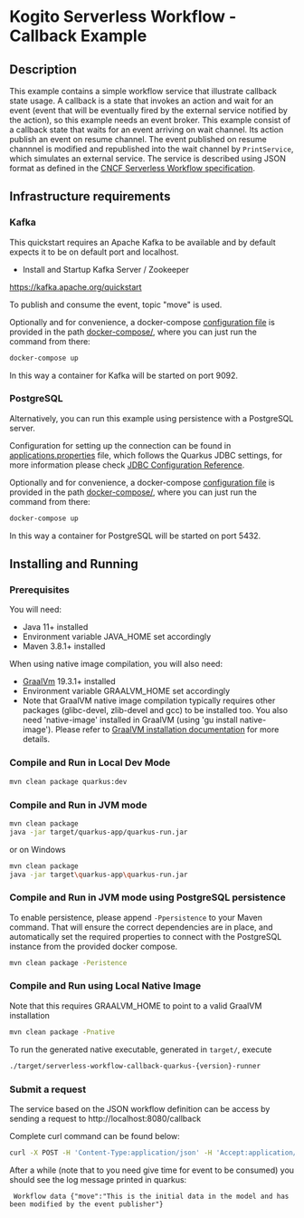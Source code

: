 # Kogito Serverless Workflow - Callback Example

## Description

This example contains a simple workflow service that illustrate callback state usage. 
A callback is a state that invokes an action and wait for an event (event that will be eventually fired by the external service notified by the action), so this example needs an event broker.
This example consist of a callback state that waits for an event arriving on wait channel. Its action publish an event on resume channel. The event published on resume channnel is modified and republished into the wait channel by `PrintService`, which simulates an external service. 
The service is described using JSON format as defined in the 
[CNCF Serverless Workflow specification](https://github.com/serverlessworkflow/specification).

## Infrastructure requirements

### Kafka

This quickstart requires an Apache Kafka to be available and by default expects it to be on default port and localhost.

* Install and Startup Kafka Server / Zookeeper

https://kafka.apache.org/quickstart

To publish and consume the event, topic "move" is used. 

Optionally and for convenience, a docker-compose [configuration file](docker-compose/docker-compose.yml) is
provided in the path [docker-compose/](docker-compose/), where you can just run the command from there:

```sh
docker-compose up
```

In this way a container for Kafka will be started on port 9092.

### PostgreSQL

Alternatively, you can run this example using persistence with a PostgreSQL server.

Configuration for setting up the connection can be found in [applications.properties](src/main/resources/application.properties) file, which
follows the Quarkus JDBC settings, for more information please check [JDBC Configuration Reference](https://quarkus.io/guides/datasource#jdbc-configuration).

Optionally and for convenience, a docker-compose [configuration file](docker-compose/docker-compose.yml) is
provided in the path [docker-compose/](docker-compose/), where you can just run the command from there:

```sh
docker-compose up
```

In this way a container for PostgreSQL will be started on port 5432.

## Installing and Running

### Prerequisites
 
You will need:
  - Java 11+ installed
  - Environment variable JAVA_HOME set accordingly
  - Maven 3.8.1+ installed

When using native image compilation, you will also need: 
  - [GraalVm](https://www.graalvm.org/downloads/) 19.3.1+ installed
  - Environment variable GRAALVM_HOME set accordingly
  - Note that GraalVM native image compilation typically requires other packages (glibc-devel, zlib-devel and gcc) to be installed too.  You also need 'native-image' installed in GraalVM (using 'gu install native-image'). Please refer to [GraalVM installation documentation](https://www.graalvm.org/docs/reference-manual/aot-compilation/#prerequisites) for more details.

### Compile and Run in Local Dev Mode

```sh
mvn clean package quarkus:dev
```

### Compile and Run in JVM mode

```sh
mvn clean package 
java -jar target/quarkus-app/quarkus-run.jar
```

or on Windows

```sh
mvn clean package
java -jar target\quarkus-app\quarkus-run.jar
```

### Compile and Run in JVM mode using PostgreSQL persistence

To enable persistence, please append `-Ppersistence` to your Maven command.
That will ensure the correct dependencies are in place, and automatically set the required properties to connect
with the PostgreSQL instance from the provided docker compose.

```sh
mvn clean package -Peristence 
```

### Compile and Run using Local Native Image
Note that this requires GRAALVM_HOME to point to a valid GraalVM installation

```sh
mvn clean package -Pnative
```
  
To run the generated native executable, generated in `target/`, execute

```sh
./target/serverless-workflow-callback-quarkus-{version}-runner
```

### Submit a request

The service based on the JSON workflow definition can be access by sending a request to http://localhost:8080/callback

Complete curl command can be found below:

```sh
curl -X POST -H 'Content-Type:application/json' -H 'Accept:application/json' http://localhost:8080/callback
```


After a while (note that to you need give time for event to be consumed)  you should see the log message printed in quarkus:

```text
 Workflow data {"move":"This is the initial data in the model and has been modified by the event publisher"}
```

